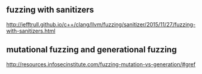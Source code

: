 
## fuzzing with sanitizers

http://jefftrull.github.io/c++/clang/llvm/fuzzing/sanitizer/2015/11/27/fuzzing-with-sanitizers.html

## mutational fuzzing and generational fuzzing

http://resources.infosecinstitute.com/fuzzing-mutation-vs-generation/#gref
